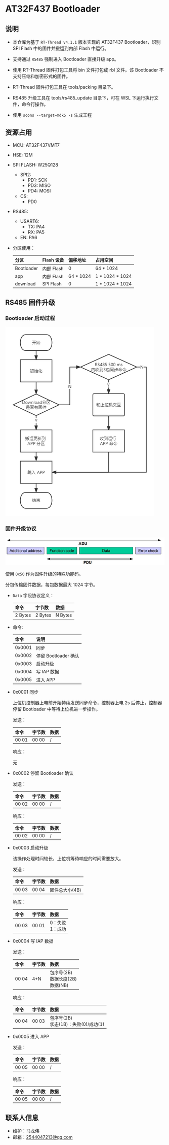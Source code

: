 # AT32F437 Bootloader

## 说明

- 本仓库为基于 `RT-Thread v4.1.1` 版本实现的 AT32F437 Bootloader，识别 SPI Flash 中的固件并搬运到内部 Flash 中运行。

- 支持通过 `RS485` 强制进入 Bootloader 直接升级 app。

- 使用 RT-Thread 固件打包工具将 bin 文件打包成 rbl 文件。该 Bootloader 不支持压缩和加密形式的固件。

- RT-Thread 固件打包工具在 tools/packing 目录下。

- RS485 升级工具在 tools/rs485_update 目录下，可在 WSL 下运行执行文件，命令行操作。

- 使用 `scons --target=mdk5 -s` 生成工程

## 资源占用

- MCU: AT32F437VMT7

- HSE: 12M

- SPI FLASH: W25Q128
  - SPI2:
    - PD1: SCK
    - PD3: MISO
    - PD4: MOSI
  - CS:
    - PD0

- RS485:
  - USART6:
    - TX: PA4
    - RX: PA5
  - EN: PA6

- 分区使用：

  | 分区 | Flash 设备 | 偏移地址 | 占用空间 |
  | ---- | ---- | ---- | ---- |
  | Bootloader | 内部 Flash | 0 | 64 * 1024 |
  | app | 内部 Flash | 64 * 1024 | 1 * 1024 * 1024 |
  | download | SPI Flash | 0 | 1 * 1024 * 1024 |

## RS485 固件升级

### Bootloader 启动过程

![pic1](./figures/1.png)

### 固件升级协议

![ModbusProtocol](./figures/ModbusProtocol.jpg)

使用 `0x50` 作为固件升级的特殊功能码。

分包传输固件数据，每包数据最大 1024 字节。

- `Data` 字段协议定义：

  | 命令 | 字节数 | 数据 |
  | ---- | ---- | ---- |
  | 2 Bytes | 2 Bytes | N Bytes |

- 命令:

  | 命令 | 说明 |
  | ---- | ---- |
  | 0x0001 | 同步 |
  | 0x0002 | 停留 Bootloader 确认 |
  | 0x0003 | 启动升级 |
  | 0x0004 | 写 IAP 数据 |
  | 0x0005 | 进入 APP |

- 0x0001 同步

  上位机控制器上电前开始持续发送同步命令，控制器上电 2s 后停止，控制器停留 Bootloader 中等待上位机进一步操作。

  发送：

  | 命令 | 字节数 | 数据 |
  | ---- | ---- | ---- |
  | 00 01 | 00 00 | / |

  响应：

  无

- 0x0002 停留 Bootloader 确认

  发送：

  | 命令 | 字节数 | 数据 |
  | ---- | ---- | ---- |
  | 00 02 | 00 00 | / |

  响应：

  | 命令 | 字节数 | 数据 |
  | ---- | ---- | ---- |
  | 00 02 | 00 00 | / |

- 0x0003 启动升级

  该操作处理时间较长，上位机等待响应的时间需要放大。

  发送：

  | 命令 | 字节数 | 数据 |
  | ---- | ---- | ---- |
  | 00 03 | 00 04 | 固件总大小(4B) |

  响应：

  | 命令 | 字节数 | 数据 |
  | ---- | ---- | ---- |
  | 00 03 | 00 01 | 0：失败</br>1：成功 |

- 0x0004 写 IAP 数据

  发送：

  | 命令 | 字节数 | 数据 |
  | ---- | ---- | ---- |
  | 00 04 | 4+N | 包序号(2B)</br>数据长度(2B)</br>数据(NB) |

  响应：

  | 命令 | 字节数 | 数据 |
  | ---- | ---- | ---- |
  | 00 04 | 00 03 | 包序号(2B)</br>状态(1B)：失败(0)/成功(1) |

- 0x0005 进入 APP

  发送：

  | 命令 | 字节数 | 数据 |
  | ---- | ---- | ---- |
  | 00 05 | 00 00 | / |

  响应：

  | 命令 | 字节数 | 数据 |
  | ---- | ---- | ---- |
  | 00 05 | 00 00 | / |

## 联系人信息

- 维护：马龙伟
- 邮箱：<2544047213@qq.com>
